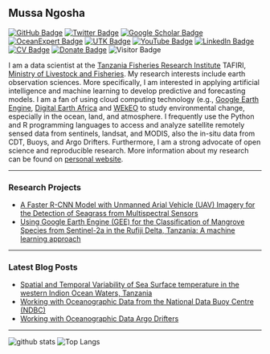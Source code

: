 ## Mussa Ngosha

[![GitHub Badge](https://img.shields.io/github/followers/NgoshaJr?style=social)](https://github.com/NgoshaJr?tab=followers)
[![Twitter Badge](https://img.shields.io/twitter/follow/ngoshaJr3?style=social)](https://twitter.com/ngoshaJr3)
[![Google Scholar Badge](https://img.shields.io/badge/Google-Scholar-lightgrey)](https://)
[![OceanExpert Badge](https://img.shields.io/badge/Ocean-Expert-lightblue)](https://oceanexpert.org/expert/Ngosha)
[![UTK Badge](https://img.shields.io/badge/TAFIRI-ICT-orange)](https://tafiri.go.tz/)
[![YouTube Badge](https://img.shields.io/badge/My-YouTube-red)](https://www.youtube.com/c/ngosha)
[![LinkedIn Badge](https://img.shields.io/badge/My-LinkedIn-blue)](https://www.linkedin.com/in/mussa-ngosha-98260013b)
[![CV Badge](https://img.shields.io/badge/My-CV-critical)](https://docs.google.com/document/d/1E3kU2pUGE8qkElgIE5nzTtW0OuU4AFc8-Tw4xuP3RXU)
[![Donate Badge](https://img.shields.io/badge/Donate-Buy%20me%20a%20coffee-yellowgreen.svg)](https://www.buymeacoffee.com/)
![Visitor Badge](https://visitor-badge.laobi.icu/badge?page_id=NgoshaJr.NgoshaJr)

I am a data scientist at the [Tanzania Fisheries Research Institute](https://tafiri.go.tz/) TAFIRI, [Ministry of Livestock and Fisheries](mifugouvuvi.go.tz). My research interests include earth observation sciences. More specifically, I am interested in applying artificial intelligence and machine learning to develop predictive and forecasting models. I am a fan of using cloud computing technology (e.g., [Google Earth Engine](https://earthengine.google.com/), [Digital Earth Africa](https://www.digitalearthafrica.org/) and [WEkEO](https://www.wekeo.eu/) to study environmental change, especially in the ocean, land, and atmosphere. I frequently use the Python and R programming languages to access and analyze satellite remotely sensed data from sentinels, landsat, and MODIS, also the in-situ data from CDT, Buoys, and Argo Drifters. Furthermore,  I am a strong advocate of open science and reproducible research. More information about my research can be found on [personal website](https://ngoshajr.github.io).

---

### Research Projects

- [A Faster R-CNN Model with Unmanned Arial Vehicle (UAV) Imagery for the Detection of Seagrass from Multispectral Sensors](https://blog)
- [Using Google Earth Engine (GEE) for the Classification of Mangrove Species from Sentinel-2a in the Rufiji Delta, Tanzania: A machine learning approach](https://blog)
<!--- **Linux:** [manjaro-linux](https://github.com/giswqs/manjaro-linux)
- **R packages:** [whiteboxR](https://github.com/giswqs/whiteboxR)
- **Python packages:** [geemap](https://github.com/giswqs/geemap) | [leafmap](https://github.com/giswqs/leafmap) | [eefolium](https://github.com/giswqs/eefolium) | [geehydro](https://github.com/giswqs/geehydro) | [lidar](https://github.com/giswqs/lidar) | [whitebox](https://github.com/giswqs/whitebox) | [whiteboxgui](https://github.com/giswqs/whiteboxgui) | [geospatial](https://github.com/giswqs/geospatial) | [pygis](https://github.com/giswqs/pygis) | [pypackage](https://github.com/giswqs/pypackage)
- **ArcGIS Toolboxes:** [WhiteboxTools-ArcGIS](https://github.com/giswqs/WhiteboxTools-ArcGIS) | [Depression Analysis Toolbox](https://github.com/giswqs/Depression-Analysis-Toolbox) | [Wetland Hydrology Analyst](https://github.com/giswqs/Wetland-Hydrology-Analyst-Toolbox)
- **Google Earth Engine:** [Awesome-GEE](https://github.com/giswqs/Awesome-GEE) | [earthengine-py-notebooks](https://github.com/giswqs/earthengine-py-notebooks) | [qgis-earthengine-examples](https://github.com/giswqs/qgis-earthengine-examples) | [earthengine-apps](https://github.com/giswqs/earthengine-apps)-->

---

### Latest Blog Posts

<!-- HASHNODE:START -->
- [Spatial and Temporal Variability of Sea Surface temperature in the western Indion Ocean Waters, Tanzania](https://github.com/NgoshaJr/Ocean/blob/main/sst-wio.ipynb)
- [Working with Oceanographic Data from the National Data Buoy Centre (NDBC)](https://github.com/NgoshaJr/Ocean/blob/main/NDBC_data.ipynb)
- [Working with Oceanographic Data Argo Drifters](https://blog)

<!-- HASHNODE:END -->

---

![github stats](https://github-readme-stats.vercel.app/api?username=NgoshaJr&show_icons=true)
![Top Langs](https://github-readme-stats.vercel.app/api/top-langs/?username=NgoshaJr&langs_count=3&hide=javascript,go,html,css,tex)

<!-- ![Top Langs](https://github-readme-stats.vercel.app/api/top-langs/?username=NgoshaJr&hide_langs_below=10) -->
